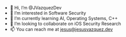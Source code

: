 - 👋 Hi, I’m @JVazquezDev
- 👀 I’m interested in Software Security
- 🌱 I’m currently learning AI, Operating Systems, C++
- 💞️ I’m looking to collaborate on iOS Security Research
- 📫 You can reach me at jesus@jesusvazquez.dev

<!---
JVazquezDev/JVazquezDev is a ✨ special ✨ repository because its `README.md` (this file) appears on your GitHub profile.
You can click the Preview link to take a look at your changes.
--->
